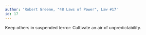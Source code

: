 ```yaml
---
author: 'Robert Greene, "48 Laws of Power", Law #17'
id: 17
---
```


Keep others in suspended terror: Cultivate an air of unpredictability.